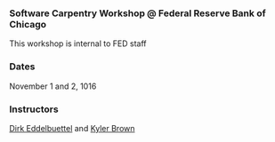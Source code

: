 
### Software Carpentry Workshop @ Federal Reserve Bank of Chicago

This workshop is internal to FED staff

### Dates

November 1 and 2, 1016

### Instructors

[Dirk Eddelbuettel](https://github.com/eddelbuettel) and [Kyler Brown](https://github.com/kylerbrown)
